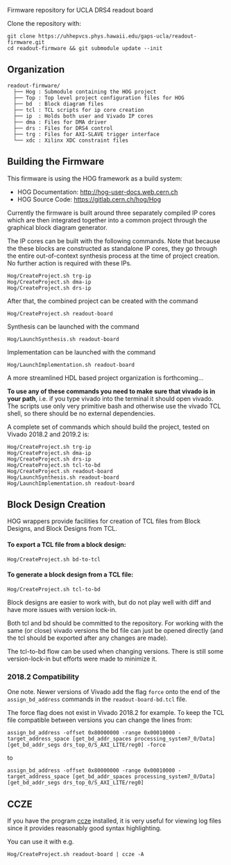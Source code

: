 Firmware repository for UCLA DRS4 readout board

Clone the repository with:

    git clone https://uhhepvcs.phys.hawaii.edu/gaps-ucla/readout-firmware.git
    cd readout-firmware && git submodule update --init 

## Organization 

    readout-firmware/
      ├── Hog : Submodule containing the HOG project
      ├── Top : Top level project configuration files for HOG
      ├── bd  : Block diagram files
      ├── tcl : TCL scripts for ip core creation
      ├── ip  : Holds both user and Vivado IP cores
      ├── dma : Files for DMA driver
      ├── drs : Files for DRS4 control
      ├── trg : Files for AXI-SLAVE trigger interface 
      └── xdc : Xilinx XDC constraint files

## Building the Firmware

This firmware is using the HOG framework as a build system: 
 * HOG Documentation: http://hog-user-docs.web.cern.ch
 * HOG Source Code: https://gitlab.cern.ch/hog/Hog

Currently the firmware is built around three separately compiled IP cores which are then integrated together into a common project through the graphical block diagram generator. 

The IP cores can be built with the following commands. Note that because the these blocks are constructed as standalone IP cores, they go through the entire out-of-context synthesis process at the time of project creation. No further action is required with these IPs. 

    Hog/CreateProject.sh trg-ip 
    Hog/CreateProject.sh dma-ip 
    Hog/CreateProject.sh drs-ip 
    
After that, the combined project can be created with the command 

    Hog/CreateProject.sh readout-board
    
Synthesis can be launched with the command

    Hog/LaunchSynthesis.sh readout-board
    
Implementation can be launched with the command

    Hog/LaunchImplementation.sh readout-board

A more streamlined HDL based project organization is forthcoming...

**To use any of these commands you need to make sure that vivado is in your path**, i.e. if you type vivado into the terminal it should open vivado. The scripts use only very primitive bash and otherwise use the vivado TCL shell, so there should be no external dependencies. 

A complete set of commands which should build the project, tested on Vivado 2018.2 and 2019.2 is: 

    Hog/CreateProject.sh trg-ip 
    Hog/CreateProject.sh dma-ip 
    Hog/CreateProject.sh drs-ip 
    Hog/CreateProject.sh tcl-to-bd
    Hog/CreateProject.sh readout-board
    Hog/LaunchSynthesis.sh readout-board
    Hog/LaunchImplementation.sh readout-board

## Block Design Creation

HOG wrappers provide facilities for creation of TCL files from Block Designs, and Block Designs from TCL.

#### To export a TCL file from a block design: 

    Hog/CreateProject.sh bd-to-tcl 

#### To generate a block design from a TCL file:

    Hog/CreateProject.sh tcl-to-bd

Block designs are easier to work with, but do not play well with diff and have more issues with version lock-in. 

Both tcl and bd should be committed to the repository. For working with the same (or close) vivado versions the bd file can just be opened directly (and the tcl should be exported after any changes are made).

The tcl-to-bd flow can be used when changing versions. There is still some version-lock-in but efforts were made to minimize it. 

### 2018.2 Compatibility

One note. Newer versions of Vivado add the flag ```force``` onto the end of the ```assign_bd_address``` commands in the ```readout-board-bd.tcl``` file. 

The force flag does not exist in Vivado 2018.2 for example. To keep the TCL file compatible between versions you can change the lines from:

    assign_bd_address -offset 0x80000000 -range 0x00010000 -target_address_space [get_bd_addr_spaces processing_system7_0/Data] [get_bd_addr_segs drs_top_0/S_AXI_LITE/reg0] -force
    
to 

    assign_bd_address -offset 0x80000000 -range 0x00010000 -target_address_space [get_bd_addr_spaces processing_system7_0/Data] [get_bd_addr_segs drs_top_0/S_AXI_LITE/reg0] 

## CCZE

If you have the program [ccze](https://github.com/cornet/ccze) installed, it is very useful for viewing log files since it provides reasonably good syntax highlighting. 

You can use it with e.g. 

    Hog/CreateProject.sh readout-board | ccze -A
